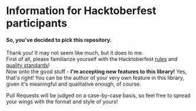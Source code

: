 # Information for Hacktoberfest participants

#### So, you've decided to pick this repository.

Thank you! It may not seem like much, but it does to me.<br>
First of all, please familiarize yourself with the Hacktoberfest [rules](https://hacktoberfest.digitalocean.com/resources/participation) and [quality standards](https://hacktoberfest.digitalocean.com/resources/qualitystandards)!<br>
Now onto the good stuff - **I'm accepting new features to this library!**
Yes, that's right! You can be the author of your very own feature in this library, given it's meaningful and qualitative enough, of course.

Pull Requests will be judged on a case-by-case basis, so feel free to spread your wings with the format and style of yours!

